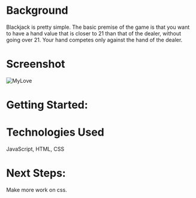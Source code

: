 #  Background 
Blackjack is pretty simple. The basic premise of the game is that you want to have a hand value that is closer to 21 than that of the dealer, without going over 21. Your hand competes only against the hand of the dealer.


# Screenshot
![MyLove](https://i.imgur.com/lZwFNE3.png)

# Getting Started: 

# Technologies Used
JavaScript, HTML, CSS

# Next Steps: 
Make more work on css.
